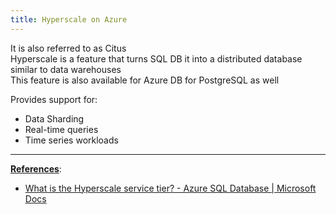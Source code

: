 ```yaml
---
title: Hyperscale on Azure
---
```


It is also referred to as Citus  
Hyperscale is a feature that turns SQL DB it into a distributed database similar to data warehouses  
This feature is also available for Azure DB for PostgreSQL as well

Provides support for:
* Data Sharding
* Real-time queries
* Time series workloads

---

**<u>References</u>**:
* [What is the Hyperscale service tier? - Azure SQL Database | Microsoft Docs](https://docs.microsoft.com/en-us/azure/azure-sql/database/service-tier-hyperscale)